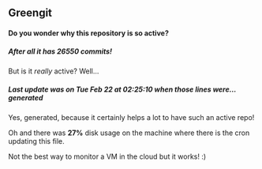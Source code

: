 ## Greengit

#### Do you wonder why this repository is so active?

##### After all it has 26550 commits!

But is it *really* active? Well...

##### Last update was on Tue Feb 22 at 02:25:10 when those lines were... generated

Yes, generated, because it certainly helps a lot to have such an active repo!

Oh and there was **27%** disk usage on the machine
where there is the cron updating this file.

Not the best way to monitor a VM in the cloud but it works! :)
